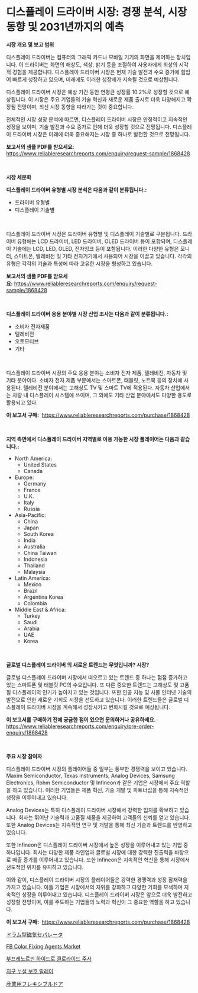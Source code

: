 <p><h1>디스플레이 드라이버 시장: 경쟁 분석, 시장 동향 및 2031년까지의 예측</h1></p><p><strong>시장 개요 및 보고 범위</strong></p>
<p><p>디스플레이 드라이버는 컴퓨터의 그래픽 카드나 모바일 기기의 화면을 제어하는 장치입니다. 이 드라이버는 화면의 해상도, 색상, 밝기 등을 조절하여 사용자에게 최상의 시각적 경험을 제공합니다. 디스플레이 드라이버 시장은 현재 기술 발전과 수요 증가에 힘입어 빠르게 성장하고 있으며, 미래에도 이러한 성장세가 지속될 것으로 예상됩니다.</p><p>디스플레이 드라이버 시장은 예상 기간 동안 연평균 성장률 10.2%로 성장할 것으로 예상됩니다. 이 시장은 주요 기업들의 기술 혁신과 새로운 제품 출시로 더욱 다양해지고 확장될 전망이며, 최신 시장 동향을 따라가는 것이 중요합니다.</p><p>전체적인 시장 성장 분석에 따르면, 디스플레이 드라이버 시장은 안정적이고 지속적인 성장을 보이며, 기술 발전과 수요 증가로 인해 더욱 성장할 것으로 전망됩니다. 디스플레이 드라이버 시장은 미래에 더욱 중요해지는 시장 중 하나로 발전할 것으로 전망됩니다.</p></p>
<p><strong>보고서의 샘플 PDF를 받으세요:</strong> <a href="https://www.reliableresearchreports.com/enquiry/request-sample/1868428">https://www.reliableresearchreports.com/enquiry/request-sample/1868428</a></p>
<p>&nbsp;</p>
<p><strong>시장 세분화</strong></p>
<p><strong>디스플레이 드라이버 유형별 시장 분석은 다음과 같이 분류됩니다.:</strong></p>
<p><ul><li>드라이버 유형별</li><li>디스플레이 기술별</li></ul></p>
<p>&nbsp;</p>
<p><p>디스플레이 드라이버 시장은 드라이버 유형별 및 디스플레이 기술별로 구분됩니다. 드라이버 유형에는 LCD 드라이버, LED 드라이버, OLED 드라이버 등이 포함되며, 디스플레이 기술에는 LCD, LED, OLED, 전자잉크 등이 포함됩니다. 이러한 다양한 유형은 모니터, 스마트폰, 텔레비전 및 기타 전자기기에서 사용되어 시장을 이끌고 있습니다. 각각의 유형은 각각의 기술과 특성에 따라 고유한 시장을 형성하고 있습니다.</p></p>
<p><strong>보고서의 샘플 PDF를 받으세요:</strong>&nbsp;<a href="https://www.reliableresearchreports.com/enquiry/request-sample/1868428">https://www.reliableresearchreports.com/enquiry/request-sample/1868428</a></p>
<p>&nbsp;</p>
<p><strong> 디스플레이 드라이버 응용 분야별 시장 산업 조사는 다음과 같이 분류됩니다.:</strong></p>
<p><ul><li>소비자 전자제품</li><li>텔레비전</li><li>오토모티브</li><li>기타</li></ul></p>
<p>&nbsp;</p>
<p><p>디스플레이 드라이버 시장의 주요 응용 분야는 소비자 전자 제품, 텔레비전, 자동차 및 기타 분야이다. 소비자 전자 제품 부문에서는 스마트폰, 태블릿, 노트북 등의 장치에 사용된다. 텔레비전 분야에서는 고해상도 TV 및 스마트 TV에 적용된다. 자동차 산업에서는 차량 내 디스플레이 시스템에 쓰이며, 그 외에도 기타 산업 분야에서도 다양한 용도로 활용되고 있다.</p></p>
<p><strong>이 보고서 구매:</strong>&nbsp; <a href="https://www.reliableresearchreports.com/purchase/1868428">https://www.reliableresearchreports.com/purchase/1868428</a></p>
<p>&nbsp;</p>
<p><strong>지역 측면에서 디스플레이 드라이버 지역별로 이용 가능한 시장 플레이어는 다음과 같습니다.:</strong></p>
<p><ul>
    <li>
        North America:
        <ul>
            <li>United States</li>
            <li>Canada</li>
        </ul>
    </li>
    <li>
        Europe:
        <ul>
            <li>Germany</li>
            <li>France</li>
            <li>U.K.</li>
            <li>Italy</li>
            <li>Russia</li>
        </ul>
    </li>
    <li>
        Asia-Pacific:
        <ul>
            <li>China</li>
            <li>Japan</li>
            <li>South Korea</li>
            <li>India</li>
            <li>Australia</li>
            <li>China Taiwan</li>
            <li>Indonesia</li>
            <li>Thailand</li>
            <li>Malaysia</li>
        </ul>
    </li>
    <li>
        Latin America:
        <ul>
            <li>Mexico</li>
            <li>Brazil</li>
            <li>Argentina Korea</li>
            <li>Colombia</li>
        </ul>
    </li>
    <li>
        Middle East & Africa:
        <ul>
            <li>Turkey</li>
            <li>Saudi</li>
            <li>Arabia</li>
            <li>UAE</li>
            <li>Korea</li>
        </ul>
    </li>
    </ul></p>
<p>&nbsp;</p>
<p><strong>글로벌 디스플레이 드라이버 의 새로운 트렌드는 무엇입니까? 시장?</strong></p>
<p><p>글로벌 디스플레이 드라이버 시장에서 떠오르고 있는 트렌드 중 하나는 점점 증가하고 있는 스마트폰 및 태블릿 PC의 수요입니다. 또 다른 중요한 트렌드는 고해상도 및 고품질 디스플레이의 인기가 높아지고 있는 것입니다. 또한 인공 지능 및 사물 인터넷 기술의 발전으로 인한 새로운 기회도 시장을 선도하고 있습니다. 이러한 트렌드들은 글로벌 디스플레이 드라이버 시장을 계속해서 성장시키고 변화시킬 것으로 예상됩니다.</p></p>
<p><strong>이 보고서를 구매하기 전에 궁금한 점이 있으면 문의하거나 공유하세요.</strong>- <a href="https://www.reliableresearchreports.com/enquiry/pre-order-enquiry/1868428">https://www.reliableresearchreports.com/enquiry/pre-order-enquiry/1868428</a></p>
<p>&nbsp;</p>
<p><strong>주요 시장 참여자</strong></p>
<p><p>디스플레이 드라이버 시장의 플레이어들 중 일부는 풍부한 경쟁력을 보이고 있습니다. Maxim Semiconductor, Texas Instruments, Analog Devices, Samsung Electronics, Rohm Semiconductor 및 Infineon과 같은 기업은 시장에서 주요 역할을 하고 있습니다. 이러한 기업들은 제품 혁신, 기술 개발 및 파트너십을 통해 지속적인 성장을 이루어내고 있습니다.</p><p>Analog Devices는 특히 디스플레이 드라이버 시장에서 강력한 입지를 확보하고 있습니다. 회사는 뛰어난 기술력과 고품질 제품을 제공하여 고객들의 신뢰를 얻고 있습니다. 또한 Analog Devices는 지속적인 연구 및 개발을 통해 최신 기술과 트렌드를 반영하고 있습니다.</p><p>또한 Infineon은 디스플레이 드라이버 시장에서 높은 성장을 이루어내고 있는 기업 중 하나입니다. 회사는 다양한 제품 라인업과 글로벌 시장에 대한 강력한 진출력을 바탕으로 매출 증가를 이루어내고 있습니다. 또한 Infineon은 지속적인 혁신을 통해 시장에서 선도적인 위치를 유지하고 있습니다.</p><p>이와 같이, 디스플레이 드라이버 시장의 플레이어들은 강력한 경쟁력과 성장 잠재력을 가지고 있습니다. 이들 기업은 시장에서의 지위를 강화하고 다양한 기회를 모색하며 지속적인 성장을 이루어내고 있습니다. 디스플레이 드라이버 시장은 앞으로 더욱 발전하고 성장할 전망이며, 이를 주도하는 기업들의 노력과 혁신이 그 중요한 역할을 하고 있습니다.</p></p>
<p><strong>이 보고서 구매:</strong>&nbsp;&nbsp;<a href="https://www.reliableresearchreports.com/purchase/1868428">https://www.reliableresearchreports.com/purchase/1868428</a></p>
<p><p><a href="https://github.com/efcvopdgkdx128/Market-Research-Report-List-1/blob/main/65514012168.md">ドラム型磁気セパレータ</a></p><p><a href="https://view.publitas.com/reportprime-1/fb-color-fixing-agents-market-size-share-trends-analysis-report-by-application-regional-outlook-competitive-strategies-and-segment-forecasts-2024-2031/">FB Color Fixing Agents Market</a></p><p><a href="https://medium.com/@joespinka88967/%EB%B6%80%ED%94%84%EB%A0%88%EB%85%B8%EB%A5%B4%ED%95%80-%EC%97%BC%ED%99%94%EB%AC%BC-%EC%A3%BC%EC%82%AC%EC%A0%9C-%EC%8B%9C%EC%9E%A5-%EB%8F%99%ED%96%A5-%EB%B0%8F-%EC%8B%9C%EC%9E%A5-%EB%B6%84%EC%84%9D%EC%9D%80-2024-2031-%EA%B8%B0%EA%B0%84%EC%9D%84-%EB%8C%80%EC%83%81%EC%9C%BC%EB%A1%9C-%EC%98%88%EC%B8%A1%EB%90%A9%EB%8B%88%EB%8B%A4-1cdba69a0e19">부프레노르핀 하이드로 클로라이드 주사</a></p><p><a href="https://github.com/bunxhcci35271755/Market-Research-Report-List-1/blob/main/29819951830.md">지구 누설 보호 릴레이</a></p><p><a href="https://github.com/hwbcz413288296/Market-Research-Report-List-1/blob/main/16439742169.md">産業用フレキシブルドア</a></p></p>
